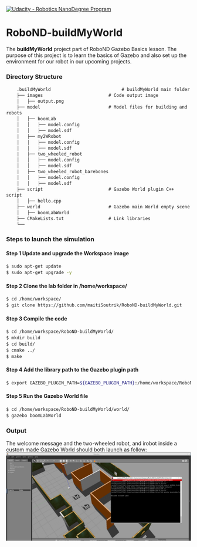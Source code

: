 [![Udacity - Robotics NanoDegree Program](https://s3-us-west-1.amazonaws.com/udacity-robotics/Extra+Images/RoboND_flag.png)](https://www.udacity.com/robotics)

# RoboND-buildMyWorld
The **buildMyWorld** project part of RoboND Gazebo Basics lesson. The purpose of this project is to learn the basics of Gazebo and also set up the environment for our robot in our upcoming projects.

### Directory Structure
```
    .buildMyWorld                           # buildMyWorld main folder 
    ├── images                         # Code output image                   
    │   ├── output.png
    ├── model                          # Model files for building and robots
    │   ├── boomLab
    │   │   ├── model.config
    │   │   ├── model.sdf
    |   ├── my2WRobot
    │   │   ├── model.config
    │   │   ├── model.sdf
    |   ├── two_wheeled_robot
    │   │   ├── model.config
    │   │   ├── model.sdf
    |   ├── two_wheeled_robot_barebones
    │   │   ├── model.config
    │   │   ├── model.sdf
    ├── script                         # Gazebo World plugin C++ script      
    │   ├── hello.cpp
    ├── world                          # Gazebo main World empty scene
    │   ├── boomLabWorld
    ├── CMakeLists.txt                 # Link libraries 
    └──                              
```

### Steps to launch the simulation

#### Step 1 Update and upgrade the Workspace image
```sh
$ sudo apt-get update
$ sudo apt-get upgrade -y
```

#### Step 2 Clone the lab folder in /home/workspace/
```sh
$ cd /home/workspace/
$ git clone https://github.com/maitiSoutrik/RoboND-buildMyWorld.git
```

#### Step 3 Compile the code
```sh
$ cd /home/workspace/RoboND-buildMyWorld/
$ mkdir build
$ cd build/
$ cmake ../
$ make
```

#### Step 4 Add the library path to the Gazebo plugin path  
```sh
$ export GAZEBO_PLUGIN_PATH=${GAZEBO_PLUGIN_PATH}:/home/workspace/RoboND-buildMyWorld/build
```

#### Step 5 Run the Gazebo World file  
```sh
$ cd /home/workspace/RoboND-buildMyWorld/world/
$ gazebo boomLabWorld
```

### Output
The welcome message and the two-wheeled robot, and irobot inside a custom made Gazebo World should both launch as follow: 
![alt text](images/output.PNG)


    
 
